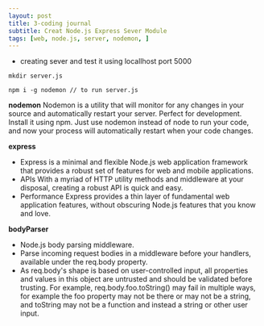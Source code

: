 ```yaml
---
layout: post
title: 3-coding journal
subtitle: Creat Node.js Express Sever Module
tags: [web, node.js, server, nodemon, ]
---
```


- creating sever and test it using locallhost port 5000

```
mkdir server.js
```
```
npm i -g nodemon // to run server.js
```
**nodemon**
Nodemon is a utility that will monitor for any changes in your source and automatically restart your server. Perfect for development. Install it using npm.
Just use nodemon instead of node to run your code, and now your process will automatically restart when your code changes. 

**express**
- Express is a minimal and flexible Node.js web application framework that provides a robust set of features for web and mobile applications.
- APIs
With a myriad of HTTP utility methods and middleware at your disposal, creating a robust API is quick and easy.
- Performance
Express provides a thin layer of fundamental web application features, without obscuring Node.js features that you know and love.


**bodyParser**
- Node.js body parsing middleware.
- Parse incoming request bodies in a middleware before your handlers, available under the req.body property.
- As req.body's shape is based on user-controlled input, all properties and values in this object are untrusted and should be validated before trusting. For example, req.body.foo.toString() may fail in multiple ways, for example the foo property may not be there or may not be a string, and toString may not be a function and instead a string or other user input.